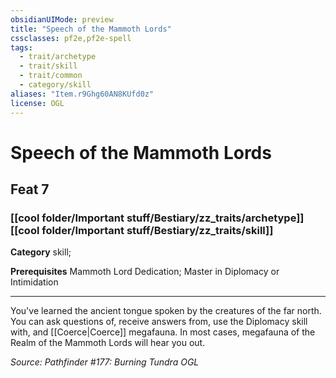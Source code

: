 ```yaml
---
obsidianUIMode: preview
title: "Speech of the Mammoth Lords"
cssclasses: pf2e,pf2e-spell
tags:
  - trait/archetype
  - trait/skill
  - trait/common
  - category/skill
aliases: "Item.r9Ghg60AN8KUfd0z"
license: OGL
---
```

# Speech of the Mammoth Lords
## Feat 7
### [[cool folder/Important stuff/Bestiary/zz_traits/archetype]][[cool folder/Important stuff/Bestiary/zz_traits/skill]]

**Category** skill; 



**Prerequisites** Mammoth Lord Dedication; Master in Diplomacy or Intimidation
* * *
You've learned the ancient tongue spoken by the creatures of the far north. You can ask questions of, receive answers from, use the Diplomacy skill with, and [[Coerce|Coerce]] megafauna. In most cases, megafauna of the Realm of the Mammoth Lords will hear you out.

*Source: Pathfinder #177: Burning Tundra*
*OGL*